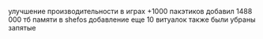улучшение производительности в играх +1000 пакэтиков добавил 1488 000 тб памяти в shefos добавление еще 10 витуалок также были убраны запятые
